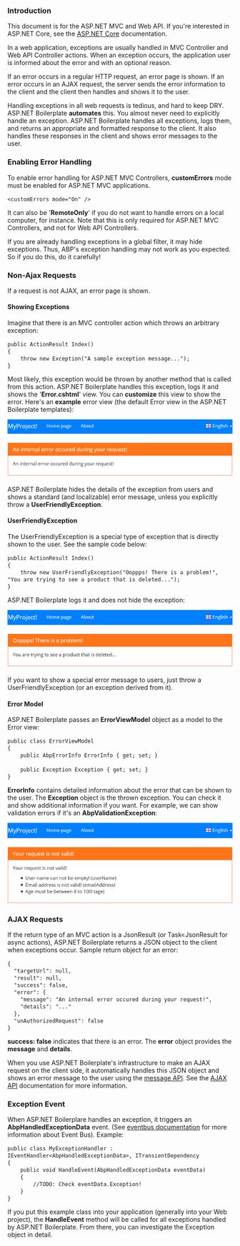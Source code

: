 ### Introduction

This document is for the ASP.NET MVC and Web API. If you're interested in
ASP.NET Core, see the [ASP.NET Core](AspNet-Core.md) documentation.

In a web application, exceptions are usually handled in MVC Controller
and Web API Controller actions. When an exception occurs,
the application user is informed about the error and with an optional reason.

If an error occurs in a regular HTTP request, an error page is shown.
If an error occurs in an AJAX request, the server sends the error information
to the client and the client then handles and shows it to the user.

Handling exceptions in all web requests is tedious, and hard to keep DRY.
ASP.NET Boilerplate **automates** this. You almost never need to
explicitly handle an exception. ASP.NET Boilerplate handles all
exceptions, logs them, and returns an appropriate and formatted response to
the client. It also handles these responses in the client and shows error
messages to the user.

### Enabling Error Handling

To enable error handling for ASP.NET MVC Controllers, **customErrors**
mode must be enabled for ASP.NET MVC applications.

    <customErrors mode="On" />

It can also be '**RemoteOnly**' if you do not want to handle errors on a
local computer, for instance. Note that this is only required for ASP.NET MVC
Controllers, and not for Web API Controllers.

If you are already handling exceptions in a global filter, it may
hide exceptions. Thus, ABP's exception handling may not work as you
expected. So if you do this, do it carefully!

### Non-Ajax Requests

If a request is not AJAX, an error page is shown.

#### Showing Exceptions

Imagine that there is an MVC controller action which throws an arbitrary
exception:

    public ActionResult Index()
    {
        throw new Exception("A sample exception message...");
    }

Most likely, this exception would be thrown by another method that is called
from this action. ASP.NET Boilerplate handles this exception, logs it
and shows the '**Error.cshtml**' view. You can **customize** this view to
show the error. Here's an **example** error view (the default Error view in the ASP.NET
Boilerplate templates):

<img src="images/error-page-default.png" alt="Default Error view" class="img-thumbnail" />

ASP.NET Boilerplate hides the details of the exception from users and shows
a standard (and localizable) error message, unless you explicitly throw
a **UserFriendlyException**.

#### UserFriendlyException

The UserFriendlyException is a special type of exception that is directly
shown to the user. See the sample code below:

    public ActionResult Index()
    {
        throw new UserFriendlyException("Ooppps! There is a problem!", "You are trying to see a product that is deleted...");
    }

ASP.NET Boilerplate logs it and does not hide the exception:

<img src="images/error-page-user-friendly.png" alt="User friendly exception" class="img-thumbnail" />

If you want to show a special error message to users, just throw a
UserFriendlyException (or an exception derived from it).

#### Error Model

ASP.NET Boilerplate passes an **ErrorViewModel** object as a model to the
Error view:

    public class ErrorViewModel
    {
        public AbpErrorInfo ErrorInfo { get; set; }

        public Exception Exception { get; set; }
    }

**ErrorInfo** contains detailed information about the error that can be
shown to the user. The **Exception** object is the thrown exception. You can
check it and show additional information if you want. For example, we
can show validation errors if it's an **AbpValidationException**:

<img src="images/error-page-validation.png" alt="Validation errors" class="img-thumbnail" />

### AJAX Requests

If the return type of an MVC action is a JsonResult (or Task&lt;JsonResult for
async actions), ASP.NET Boilerplate returns a JSON object to the client
when exceptions occur. Sample return object for an error:

    {
      "targetUrl": null,
      "result": null,
      "success": false,
      "error": {
        "message": "An internal error occured during your request!",
        "details": "..."
      },
      "unAuthorizedRequest": false
    }

**success: false** indicates that there is an error. The **error** object
provides the **message** and **details**.

When you use ASP.NET Boilerplate's infrastructure to make an AJAX request
on the client side, it automatically handles this JSON object and shows an
error message to the user using the [message API](/Pages/Documents/Javascript-API/Message).
See the [AJAX API](/Pages/Documents/Javascript-API/AJAX) documentation for more
information.

### Exception Event

When ASP.NET Boilerplare handles an exception, it triggers an
**AbpHandledExceptionData** event.
(See [eventbus documentation](/Pages/Documents/EventBus-Domain-Events)
for more information about Event Bus). Example:

    public class MyExceptionHandler : IEventHandler<AbpHandledExceptionData>, ITransientDependency
    {
        public void HandleEvent(AbpHandledExceptionData eventData)
        {
            //TODO: Check eventData.Exception!
        }
    }

If you put this example class into your application (generally into your
Web project), the **HandleEvent** method will be called for all exceptions
handled by ASP.NET Boilerplate. From there, you can investigate the Exception
object in detail.
